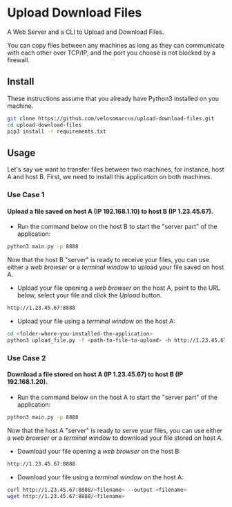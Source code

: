 # Upload Download Files
A Web Server and a CLI to Upload and Download Files.

You can copy files between any machines as long as 
they can communicate with each other over TCP/IP, 
and the port you choose is not blocked by a firewall.

## Install

These instructions assume that you already have Python3 installed on you machine.

```bash
git clone https://github.com/velosomarcus/upload-download-files.git
cd upload-download-files
pip3 install -r requirements.txt
```


## Usage

Let's say we want to transfer files between two machines, 
for instance, host A and host B.
First, we need to install this application on both machines.

### Use Case 1 
#### Upload a file saved on host A (IP 192.168.1.10) to host B (IP 1.23.45.67).

- Run the command below on the host B to start the 
  "server part" of the application:
```bash
python3 main.py -p 8888
```

Now that the host B "server" is ready to receive your files, 
you can use either a *web browser* or a *terminal window* to 
upload your file saved on host A.

- Upload your file opening a *web browser* on the host A, point to the URL below, select your file and click the *Upload* button.
```bash
http://1.23.45.67:8888
```
- Upload your file using a *terminal window* on the host A:
```bash
cd <folder-where-you-installed-the-application>
python3 upload_file.py -f <path-to-file-to-upload> -h http://1.23.45.67:8888
```

### Use Case 2 
#### Download a file stored on host A (IP 1.23.45.67) to host B (IP 192.168.1.20).

- Run the command below on the host A to start the 
  "server part" of the application:
```bash
python3 main.py -p 8888
```

Now that the host A "server" is ready to serve your files, 
you can use either a *web browser* or a *terminal window* to 
download your file stored on host A.

- Download your file opening a *web browser* on the host B:
```bash
http://1.23.45.67:8888
```
- Download your file using a *terminal window* on the host A:
```bash
curl http://1.23.45.67:8888/<filename> --output <filename>
wget http://1.23.45.67:8888/<filename>
```

